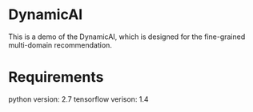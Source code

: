# DynamicAI
This is a demo of the DynamicAI, which is designed for the fine-grained multi-domain recommendation.

# Requirements
python version: 2.7
tensorflow verison: 1.4
